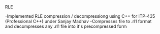 RLE

  -Implemented RLE compression / decompressiong using C++ for ITP-435 (Professional C++) under Sanjay Madhav
  -Compresses file to .rl1 format and decompresses any .rl1 file into it's precompressed form

